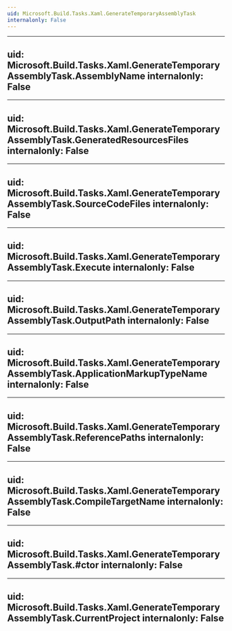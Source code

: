 ```yaml
---
uid: Microsoft.Build.Tasks.Xaml.GenerateTemporaryAssemblyTask
internalonly: False
---
```


---
uid: Microsoft.Build.Tasks.Xaml.GenerateTemporaryAssemblyTask.AssemblyName
internalonly: False
---

---
uid: Microsoft.Build.Tasks.Xaml.GenerateTemporaryAssemblyTask.GeneratedResourcesFiles
internalonly: False
---

---
uid: Microsoft.Build.Tasks.Xaml.GenerateTemporaryAssemblyTask.SourceCodeFiles
internalonly: False
---

---
uid: Microsoft.Build.Tasks.Xaml.GenerateTemporaryAssemblyTask.Execute
internalonly: False
---

---
uid: Microsoft.Build.Tasks.Xaml.GenerateTemporaryAssemblyTask.OutputPath
internalonly: False
---

---
uid: Microsoft.Build.Tasks.Xaml.GenerateTemporaryAssemblyTask.ApplicationMarkupTypeName
internalonly: False
---

---
uid: Microsoft.Build.Tasks.Xaml.GenerateTemporaryAssemblyTask.ReferencePaths
internalonly: False
---

---
uid: Microsoft.Build.Tasks.Xaml.GenerateTemporaryAssemblyTask.CompileTargetName
internalonly: False
---

---
uid: Microsoft.Build.Tasks.Xaml.GenerateTemporaryAssemblyTask.#ctor
internalonly: False
---

---
uid: Microsoft.Build.Tasks.Xaml.GenerateTemporaryAssemblyTask.CurrentProject
internalonly: False
---
